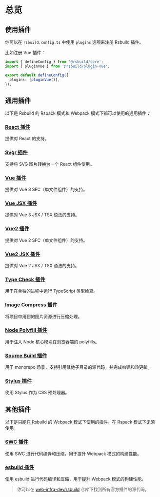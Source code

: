 # 总览

## 使用插件

你可以在 `rsbuild.config.ts` 中使用 `plugins` 选项来注册 Rsbuild 插件。

比如注册 Vue 插件：

```ts title="rsbuild.config.ts"
import { defineConfig } from '@rsbuild/core';
import { pluginVue } from '@rsbuild/plugin-vue';

export default defineConfig({
  plugins: [pluginVue()],
});
```

## 通用插件

以下是 Rsbuild 的 Rspack 模式和 Webpack 模式下都可以使用的通用插件：

### [React 插件](/plugins/list/plugin-react.html)

提供对 React 的支持。

### [Svgr 插件](/plugins/list/plugin-svgr.html)

支持将 SVG 图片转换为一个 React 组件使用。

### [Vue 插件](/plugins/list/plugin-vue.html)

提供对 Vue 3 SFC（单文件组件）的支持。

### [Vue JSX 插件](/plugins/list/plugin-vue-jsx.html)

提供对 Vue 3 JSX / TSX 语法的支持。

### [Vue2 插件](/plugins/list/plugin-vue2.html)

提供对 Vue 2 SFC（单文件组件）的支持。

### [Vue2 JSX 插件](/plugins/list/plugin-vue2-jsx.html)

提供对 Vue 2 JSX / TSX 语法的支持。

### [Type Check 插件](/plugins/list/plugin-type-check.html)

用于在单独的进程中运行 TypeScript 类型检查。

### [Image Compress 插件](/plugins/list/plugin-image-compress.html)

将项目中用到的图片资源进行压缩处理。

### [Node Polyfill 插件](/plugins/list/plugin-node-polyfill.html)

用于注入 Node 核心模块在浏览器端的 polyfills。

### [Source Build 插件](/plugins/list/plugin-source-build.html)

用于 monorepo 场景，支持引用其他子目录的源代码，并完成构建和热更新。

### [Stylus 插件](/plugins/list/plugin-stylus.html)

使用 Stylus 作为 CSS 预处理器。

## 其他插件

以下是只能在 Rsbuild 的 Webpack 模式下使用的插件，在 Rspack 模式下无须使用。

### [SWC 插件](/plugins/list/plugin-swc.html)

使用 SWC 进行代码编译和压缩，用于提升 Webpack 模式的构建性能。

### [esbuild 插件](/plugins/list/plugin-esbuild.html)

使用 esbuild 进行代码编译和压缩，用于提升 Webpack 模式的构建性能。

> 你可以在 [web-infra-dev/rsbuild](https://github.com/web-infra-dev/rsbuild) 仓库下找到所有官方插件的源代码。
